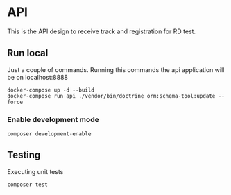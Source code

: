 # API

This is the API design to receive track and registration for RD test.

## Run local

Just a couple of commands. Running this commands the api application will be on localhost:8888

```
docker-compose up -d --build
docker-compose run api ./vendor/bin/doctrine orm:schema-tool:update --force
```

### Enable development mode

```
composer development-enable
```

## Testing

Executing unit tests

```
composer test
```